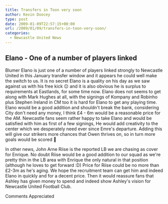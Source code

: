 ```yaml
---
title: Transfers in Toon very soon
author: Kevin Doocey
type: post
date: 2009-01-09T22:57:15+00:00
url: /2009/01/09/transfers-in-toon-very-soon/
categories:
  - Newcastle United News
---
```


## Elano - One of a number of players linked

Blumer Elano is just one of a number of players linked strongly to Newcastle United in this January transfer window and it appears he could well make the switch to us. It is no secret Elano is a quality on his day as we saw against us with his free kick 😐 and it is also obvious he is surplus to requirements at Eastlands, for some time now. Elano does not seems to get along with Mark Hughes at all, with the signings of Kompany and Robinho plus Stephen Ireland in CM too it is hard for Elano to get any playing time. Elano would be a good addition and shouldn't break the bank, considering City don't need any money, I think £4 - 6m would be a reasonable price for the AM. Newcastle fans seem rather happy to take Elano and would be satisfied with him as first of a few signings, He would add creativity to the center which we desperately need ever since Emre's departure. Adding this will give our strikers more chances that Owen thrives on, so in turn more goals would be scored 🙂

In other news, John Arne Riise is the reported LB we are chasing as cover for Enrique. No doubt Riise would be a good addition to our squad as we're pretty thin in the LB area with Enrique the only natural in that position (although he loves to get forward :D) Price for Riise could be no more than £2-3m as he's aging. We hope the recruitment team can get him and indeed Elano in quickly and for a decent price. Then it would reassure fans that Ashley has given money to spend and indeed show Ashley's vision for Newcastle United Football Club.

Comments Appreciated
